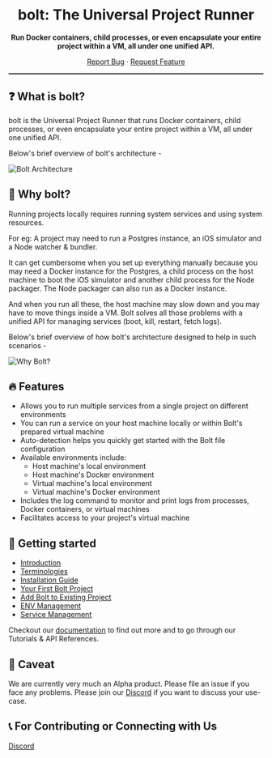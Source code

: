 <h1 align="center">
  bolt: The Universal Project Runner
</h1>

<p align="center">
<strong>
  Run Docker containers, child processes, or even encapsulate your entire project within a VM, all under one unified API.
</strong>
</p>

<p align="center">
  <a href="https://github.com/gluestack/bolt-framework/issues/new">Report Bug</a>
  ·
  <a href="https://github.com/gluestack/bolt-framework/issues/new">Request Feature</a>
</p>

<hr style="border: 1px solid gray">

## :question: What is bolt?

bolt is the Universal Project Runner that runs Docker containers, child processes, or even encapsulate your entire project within a VM, all under one unified API.

Below's brief overview of bolt's architecture -

![Bolt Architecture](https://raw.github.com/gluestack/bolt-framework/main/Bolt.svg)

## :thinking: Why bolt?

Running projects locally requires running system services and using system resources.

For eg: A project may need to run a Postgres instance, an iOS simulator and a Node watcher & bundler. 

It can get cumbersome when you set up everything manually because you may need a Docker instance for the Postgres, a child process on the host machine to boot the iOS simulator and another child process for the Node packager. The Node packager can also run as a Docker instance.

And when you run all these, the host machine may slow down and you may have to move things inside a VM. Bolt solves all those problems with a unified API for managing services (boot, kill, restart, fetch logs).

Below's brief overview of how bolt's architecture designed to help in such scenarios  -

![Why Bolt?](https://raw.github.com/gluestack/bolt-framework/main/WhyBolt.svg)

## :fire: Features

* Allows you to run multiple services from a single project on different environments
* You can run a service on your host machine locally or within Bolt's prepared virtual machine
* Auto-detection helps you quickly get started with the Bolt file configuration
* Available environments include:
  * Host machine's local environment
  * Host machine's Docker environment
  * Virtual machine's local environment
  * Virtual machine's Docker environment
* Includes the log command to monitor and print logs from processes, Docker containers, or virtual machines
* Facilitates access to your project's virtual machine

## :beginner: Getting started

* [Introduction](https://bolt.gluestack.io/docs/getting-started/introduction)
* [Terminologies](https://bolt.gluestack.io/docs/getting-started/terminologies)
* [Installation Guide](https://bolt.gluestack.io/docs/getting-started/installing-the-global-cli)
* [Your First Bolt Project](https://bolt.gluestack.io/docs/getting-started/your-first-bolt-project)
* [Add Bolt to Existing Project](https://bolt.gluestack.io/docs/getting-started/add-bolt-to-existing-project)
* [ENV Management](https://bolt.gluestack.io/docs/getting-started/env-management)
* [Service Management](https://bolt.gluestack.io/docs/getting-started/service-management)

Checkout our [documentation](https://bolt.gluestack.io/docs) to find out more and to go through our Tutorials & API References.

## :see_no_evil: Caveat

We are currently very much an Alpha product. Please file an issue if you face any problems. Please join our [Discord](https://discord.gg/GEP2gWgd) if you want to discuss your use-case.

## :telephone_receiver: For Contributing or Connecting with Us

[Discord](https://discord.gg/GEP2gWgd)
